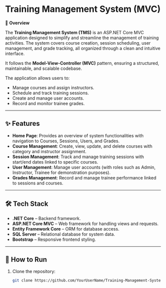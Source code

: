 # Training Management System (MVC)  
📄 **Overview**  

The **Training Management System (TMS)** is an ASP.NET Core MVC application designed to simplify and streamline the management of training activities. The system covers course creation, session scheduling, user management, and grade tracking, all organized through a clean and intuitive interface.  

It follows the **Model-View-Controller (MVC)** pattern, ensuring a structured, maintainable, and scalable codebase.  

The application allows users to:  
- Manage courses and assign instructors.  
- Schedule and track training sessions.  
- Create and manage user accounts.  
- Record and monitor trainee grades.  

---

## ✨ Features  

- **Home Page**: Provides an overview of system functionalities with navigation to Courses, Sessions, Users, and Grades.  
- **Course Management**: Create, view, update, and delete courses with category and instructor assignment.  
- **Session Management**: Track and manage training sessions with start/end dates linked to specific courses.  
- **User Management**: Manage user accounts (with roles such as Admin, Instructor, Trainee for demonstration purposes). 
- **Grades Management**: Record and manage trainee performance linked to sessions and courses.  

---

## 🛠️ Tech Stack  

- **.NET Core** – Backend framework.  
- **ASP.NET Core MVC** – Web framework for handling views and requests.  
- **Entity Framework Core** – ORM for database access.  
- **SQL Server** – Relational database for system data.  
- **Bootstrap** – Responsive frontend styling.  

---

## 🚀 How to Run  

1. Clone the repository:  
   ```bash
   git clone https://github.com/YourUserName/Training-Management-System-MVC.git
